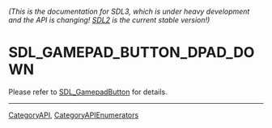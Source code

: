 ###### (This is the documentation for SDL3, which is under heavy development and the API is changing! [SDL2](https://wiki.libsdl.org/SDL2/) is the current stable version!)
# SDL_GAMEPAD_BUTTON_DPAD_DOWN

Please refer to [SDL_GamepadButton](SDL_GamepadButton) for details.

----
[CategoryAPI](CategoryAPI), [CategoryAPIEnumerators](CategoryAPIEnumerators)

